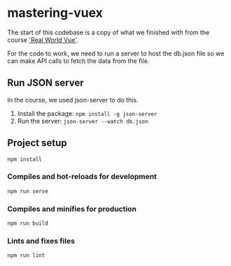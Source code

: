 # mastering-vuex

The start of this codebase is a copy of what we finished with from 
the course ['Real World Vue'](https://www.vuemastery.com/courses/real-world-vue-js/real-world-intro).

For the code to work, we need to run a server to host the db.json file 
so we can make API calls to fetch the data from the file.

## Run JSON server
In the course, we used json-server to do this. 
1. Install the package: `npm install -g json-server`
2. Run the server: `json-server --watch db.json`


## Project setup
```
npm install
```

### Compiles and hot-reloads for development
```
npm run serve
```

### Compiles and minifies for production
```
npm run build
```

### Lints and fixes files
```
npm run lint
```
